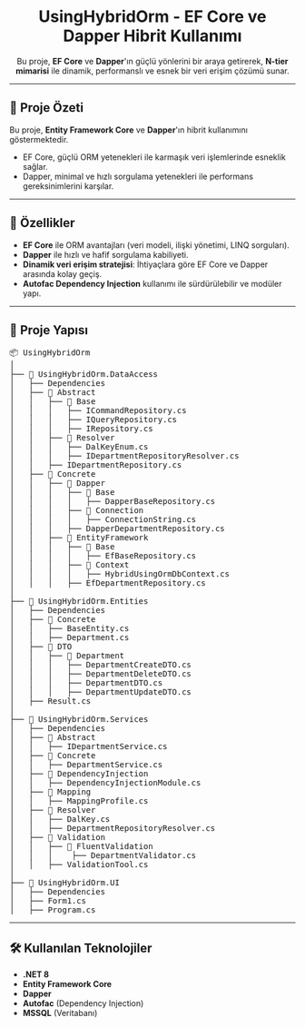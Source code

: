 <h1 align="center">UsingHybridOrm - EF Core ve Dapper Hibrit Kullanımı</h1>

<p align="center">
Bu proje, <strong>EF Core</strong> ve <strong>Dapper</strong>'ın güçlü yönlerini bir araya getirerek, 
<strong>N-tier mimarisi</strong> ile dinamik, performanslı ve esnek bir veri erişim çözümü sunar.
</p>

---

<h2>🚀 Proje Özeti</h2>

<p>Bu proje, <strong>Entity Framework Core</strong> ve <strong>Dapper</strong>'ın hibrit kullanımını göstermektedir.</p>
<ul>
  <li>EF Core, güçlü ORM yetenekleri ile karmaşık veri işlemlerinde esneklik sağlar.</li>
  <li>Dapper, minimal ve hızlı sorgulama yetenekleri ile performans gereksinimlerini karşılar.</li>
</ul>

---

<h2>📌 Özellikler</h2>

<ul>
  <li><strong>EF Core</strong> ile ORM avantajları (veri modeli, ilişki yönetimi, LINQ sorguları).</li>
  <li><strong>Dapper</strong> ile hızlı ve hafif sorgulama kabiliyeti.</li>
  <li><strong>Dinamik veri erişim stratejisi</strong>: İhtiyaçlara göre EF Core ve Dapper arasında kolay geçiş.</li>
  <li><strong>Autofac Dependency Injection</strong> kullanımı ile sürdürülebilir ve modüler yapı.</li>
</ul>

---

<h2>📂 Proje Yapısı</h2>

<pre>
📦 UsingHybridOrm
│ 
├── 📄 UsingHybridOrm.DataAccess
│   ├── Dependencies
│   ├── 📁 Abstract
│   │   ├── 📁 Base
│   │   │   ├── ICommandRepository.cs
│   │   │   ├── IQueryRepository.cs
│   │   │   ├── IRepository.cs
│   │   ├── 📁 Resolver
│   │   │   ├── DalKeyEnum.cs
│   │   │   ├── IDepartmentRepositoryResolver.cs
│   │   ├── IDepartmentRepository.cs
│   ├── 📁 Concrete
│   │   ├── 📁 Dapper
│   │   │   ├── 📁 Base
│   │   │   │   ├── DapperBaseRepository.cs
│   │   │   ├── 📁 Connection
│   │   │   │   ├── ConnectionString.cs
│   │   │   ├── DapperDepartmentRepository.cs
│   │   ├── 📁 EntityFramework
│   │   │   ├── 📁 Base
│   │   │   │   ├── EfBaseRepository.cs
│   │   │   ├── 📁 Context
│   │   │   │   ├── HybridUsingOrmDbContext.cs
│   │   │   ├── EfDepartmentRepository.cs
│  
├── 📄 UsingHybridOrm.Entities
│   ├── Dependencies
│   ├── 📁 Concrete
│   │   ├── BaseEntity.cs
│   │   ├── Department.cs
│   ├── 📁 DTO
│   │   ├── 📁 Department
│   │   │   ├── DepartmentCreateDTO.cs
│   │   │   ├── DepartmentDeleteDTO.cs
│   │   │   ├── DepartmentDTO.cs
│   │   │   ├── DepartmentUpdateDTO.cs
│   ├── Result.cs
│   
├── 📄 UsingHybridOrm.Services
│   ├── Dependencies
│   ├── 📁 Abstract
│   │   ├── IDepartmentService.cs
│   ├── 📁 Concrete
│   │   ├── DepartmentService.cs
│   ├── 📁 DependencyInjection
│   │   ├── DependencyInjectionModule.cs
│   ├── 📁 Mapping
│   │   ├── MappingProfile.cs
│   ├── 📁 Resolver
│   │   ├── DalKey.cs
│   │   ├── DepartmentRepositoryResolver.cs
│   ├── 📁 Validation
│   │   ├── 📁 FluentValidation
│   │   │    ├── DepartmentValidator.cs
│   │   ├── ValidationTool.cs
│   
├── 📄 UsingHybridOrm.UI
│   ├── Dependencies
│   ├── Form1.cs
│   ├── Program.cs
</pre>

---

<h2>🛠️ Kullanılan Teknolojiler</h2>

<ul>
  <li><strong>.NET 8</strong></li>
  <li><strong>Entity Framework Core</strong></li>
  <li><strong>Dapper</strong></li>
  <li><strong>Autofac</strong> (Dependency Injection)</li>
  <li><strong>MSSQL</strong> (Veritabanı)</li>
</ul>
